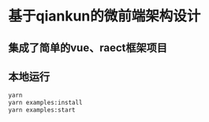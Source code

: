# 基于qiankun的微前端架构设计

## 集成了简单的vue、raect框架项目

## 本地运行
```bash
yarn
yarn examples:install
yarn examples:start
```
